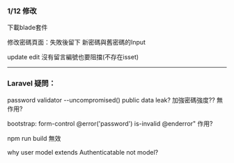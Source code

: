 ### 1/12 修改 <br>
下載blade套件  <br>

修改密碼頁面：失敗後留下 新密碼與舊密碼的Input  <br>

update edit 沒有留言編號也要阻擋(不存在isset)  <br>


---
### Laravel 疑問：  <br>
password validator --uncompromised()  public data leak? 加強密碼強度?? 無作用?  <br>

bootstrap: form-control @error('password') is-invalid @enderror" 作用?  <br>

npm run build 無效 <br>

why user model extends Authenticatable not model?  <br>